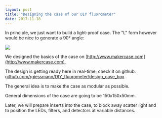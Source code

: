 ```yaml
---
layout: post
title: "Designing the case of our DIY fluorometer"
date: 2017-11-18
---
```


In principle, we just want to build a light-proof case. 
The "L" form however would be nice to generate a 90° angle:

![](./images/IMG_0834.JPG")

We designed the basics of the case on 
[http://www.makercase.com](http://www.makercase.com).

The design is getting ready here in real-time; check it on github:
[github.com/rgiessmann/DIY_fluorometer/design_case_box](github.com/rgiessmann/DIY_fluorometer/design_case_box)
.

The general idea is to make the case as modular as possible.

General dimensions of the case are going to be 150x150x50mm.

Later, we will prepare inserts into the case, to block away scatter light and 
to position the LEDs, filters, and detectors at variable distances.

